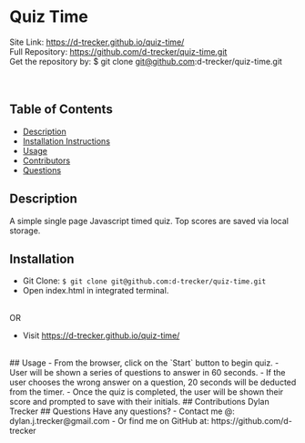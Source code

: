 # Quiz Time
Site Link: https://d-trecker.github.io/quiz-time/ </br>
Full Repository: https://github.com/d-trecker/quiz-time.git </br>
Get the repository by: $ git clone git@github.com:d-trecker/quiz-time.git </br>
</br>
</br>

  ## Table of Contents
  * [Description](#Description)
  * [Installation Instructions](#Installation)
  * [Usage](#Usage) 
  * [Contributors](#Contributions)
  * [Questions](#Questions)

  ## Description
  A simple single page Javascript timed quiz. Top scores are saved via local storage. 
  ## Installation
  - Git Clone:  `$ git clone git@github.com:d-trecker/quiz-time.git`
  - Open index.html in integrated terminal. 
  </br>
  OR
  </br>

  - Visit https://d-trecker.github.io/quiz-time/
  </br>
  ## Usage
  - From the browser, click on the `Start` button to begin quiz. 
  - User will be shown a series of questions to answer in 60 seconds. 
  - If the user chooses the wrong answer on a question, 20 seconds will be deducted from the timer. 
  - Once the quiz is completed, the user will be shown their score and prompted to save with their initials. 
  ## Contributions
  Dylan Trecker
  ## Questions
  Have any questions? 
  - Contact me @: dylan.j.trecker@gmail.com
  - Or find me on GitHub at: https://github.com/d-trecker
